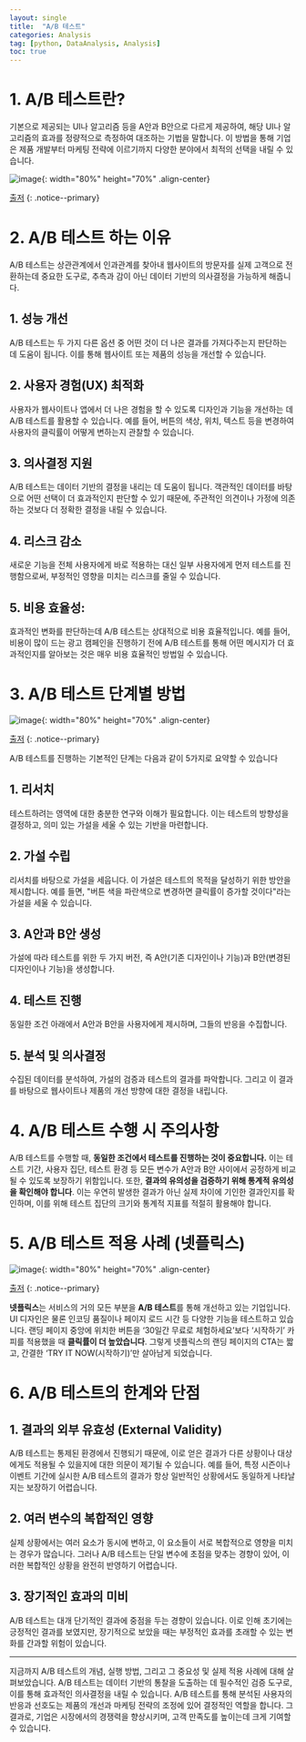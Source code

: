 ```yaml
---
layout: single
title:  "A/B 테스트"
categories: Analysis
tag: [python, DataAnalysis, Analysis]
toc: true
---
```



# 1. A/B 테스트란?

기본으로 제공되는 UI나 알고리즘 등을 A안과 B안으로 다르게 제공하여, 해당 UI나 알고리즘의 효과를 정량적으로 측정하여 대조하는 기법을 말합니다. 이 방법을 통해 기업은 제품 개발부터 마케팅 전략에 이르기까지 다양한 분야에서 최적의 선택을 내릴 수 있습니다. 

![image](https://github.com/mgskko/Algorithm/assets/100071667/b5c93e17-878b-44ce-acf4-9dc999dd0844){: width="80%" height="70%" .align-center}

[출저](<https://www.linkedin.com/pulse/ab-testing-data-kpis-done-right-cxl-review-part-4-gabriel-tremblay>)
{: .notice--primary}

# 2. A/B 테스트 하는 이유

A/B 테스트는 상관관계에서 인과관계를 찾아내 웹사이트의 방문자를 실제 고객으로 전환하는데 중요한 도구로, 추측과 감이 아닌 데이터 기반의 의사결정을 가능하게 해줍니다.

## 1. 성능 개선

 A/B 테스트는 두 가지 다른 옵션 중 어떤 것이 더 나은 결과를 가져다주는지 판단하는 데 도움이 됩니다. 이를 통해 웹사이트 또는 제품의 성능을 개선할 수 있습니다.

## 2. 사용자 경험(UX) 최적화

사용자가 웹사이트나 앱에서 더 나은 경험을 할 수 있도록 디자인과 기능을 개선하는 데 A/B 테스트를 활용할 수 있습니다. 예를 들어, 버튼의 색상, 위치, 텍스트 등을 변경하여 사용자의 클릭률이 어떻게 변하는지 관찰할 수 있습니다.

## 3. 의사결정 지원

A/B 테스트는 데이터 기반의 결정을 내리는 데 도움이 됩니다. 객관적인 데이터를 바탕으로 어떤 선택이 더 효과적인지 판단할 수 있기 때문에, 주관적인 의견이나 가정에 의존하는 것보다 더 정확한 결정을 내릴 수 있습니다.

## 4. 리스크 감소

새로운 기능을 전체 사용자에게 바로 적용하는 대신 일부 사용자에게 먼저 테스트를 진행함으로써, 부정적인 영향을 미치는 리스크를 줄일 수 있습니다.

## 5. 비용 효율성:

효과적인 변화를 판단하는데 A/B 테스트는 상대적으로 비용 효율적입니다. 예를 들어, 비용이 많이 드는 광고 캠페인을 진행하기 전에 A/B 테스트를 통해 어떤 메시지가 더 효과적인지를 알아보는 것은 매우 비용 효율적인 방법일 수 있습니다.

# 3. A/B 테스트 단계별 방법

![image](https://github.com/mgskko/Algorithm/assets/100071667/18a42a70-c7bc-403d-ae39-fea4a5a75a12){: width="80%" height="70%" .align-center}

[출저](<https://www.quora.com/When-A-B-testing-how-do-you-decide-what-to-test-How-do-you-know-where-to-start>)
{: .notice--primary}

A/B 테스트를 진행하는 기본적인 단계는 다음과 같이 5가지로 요약할 수 있습니다

## 1. 리서치

테스트하려는 영역에 대한 충분한 연구와 이해가 필요합니다. 이는 테스트의 방향성을 결정하고, 의미 있는 가설을 세울 수 있는 기반을 마련합니다.

## 2. 가설 수립

리서치를 바탕으로 가설을 세웁니다. 이 가설은 테스트의 목적을 달성하기 위한 방안을 제시합니다. 예를 들면, "버튼 색을 파란색으로 변경하면 클릭률이 증가할 것이다"라는 가설을 세울 수 있습니다.

## 3. A안과 B안 생성

가설에 따라 테스트를 위한 두 가지 버전, 즉 A안(기존 디자인이나 기능)과 B안(변경된 디자인이나 기능)을 생성합니다.

## 4. 테스트 진행

동일한 조건 아래에서 A안과 B안을 사용자에게 제시하며, 그들의 반응을 수집합니다.

## 5. 분석 및 의사결정

수집된 데이터를 분석하여, 가설의 검증과 테스트의 결과를 파악합니다. 그리고 이 결과를 바탕으로 웹사이트나 제품의 개선 방향에 대한 결정을 내립니다.

# 4. A/B 테스트 수행 시 주의사항

A/B 테스트를 수행할 때, **동일한 조건에서 테스트를 진행하는 것이 중요합니다.** 이는 테스트 기간, 사용자 집단, 테스트 환경 등 모든 변수가 A안과 B안 사이에서 공정하게 비교될 수 있도록 보장하기 위함입니다. 또한, **결과의 유의성을 검증하기 위해 통계적 유의성을 확인해야 합니다**. 이는 우연히 발생한 결과가 아닌 실제 차이에 기인한 결과인지를 확인하며, 이를 위해 테스트 집단의 크기와 통계적 지표를 적절히 활용해야 합니다.

# 5. A/B 테스트 적용 사례 (넷플릭스)

![image](https://github.com/mgskko/Algorithm/assets/100071667/2642ece6-9792-4903-a39a-188c89c18ebe){: width="80%" height="70%" .align-center}

[출저](<https://brunch.co.kr/@digitalnative/17>)
{: .notice--primary}

**넷플릭스**는 서비스의 거의 모든 부분을 **A/B 테스트**를 통해 개선하고 있는 기업입니다. UI 디자인은 물론 인코딩 품질이나 페이지 로드 시간 등 다양한 기능을 테스트하고 있습니다. 랜딩 페이지 중앙에 위치한 버튼을 ‘30일간 무료로 체험하세요’보다 ‘시작하기’ 카피를 적용했을 때 **클릭률이 더 높았습니다**. 그렇게 넷플릭스의 랜딩 페이지의 CTA는 짧고, 간결한 ‘TRY IT NOW(시작하기)’만 살아남게 되었습니다.

# 6. A/B 테스트의 한계와 단점

## 1. 결과의 외부 유효성 (External Validity)

A/B 테스트는 통제된 환경에서 진행되기 때문에, 이로 얻은 결과가 다른 상황이나 대상에게도 적용될 수 있을지에 대한 의문이 제기될 수 있습니다. 예를 들어, 특정 시즌이나 이벤트 기간에 실시한 A/B 테스트의 결과가 항상 일반적인 상황에서도 동일하게 나타날지는 보장하기 어렵습니다.

## 2. 여러 변수의 복합적인 영향

실제 상황에서는 여러 요소가 동시에 변하고, 이 요소들이 서로 복합적으로 영향을 미치는 경우가 많습니다. 그러나 A/B 테스트는 단일 변수에 초점을 맞추는 경향이 있어, 이러한 복합적인 상황을 완전히 반영하기 어렵습니다.

## 3. 장기적인 효과의 미비

A/B 테스트는 대개 단기적인 결과에 중점을 두는 경향이 있습니다. 이로 인해 초기에는 긍정적인 결과를 보였지만, 장기적으로 보았을 때는 부정적인 효과를 초래할 수 있는 변화를 간과할 위험이 있습니다.

---

지금까지 A/B 테스트의 개념, 실행 방법, 그리고 그 중요성 및 실제 적용 사례에 대해 살펴보았습니다. A/B 테스트는 데이터 기반의 통찰을 도출하는 데 필수적인 검증 도구로, 이를 통해 효과적인 의사결정을 내릴 수 있습니다. A/B 테스트를 통해 분석된 사용자의 반응과 선호도는 제품의 개선과 마케팅 전략의 조정에 있어 결정적인 역할을 합니다. 그 결과로, 기업은 시장에서의 경쟁력을 향상시키며, 고객 만족도를 높이는데 크게 기여할 수 있습니다.
